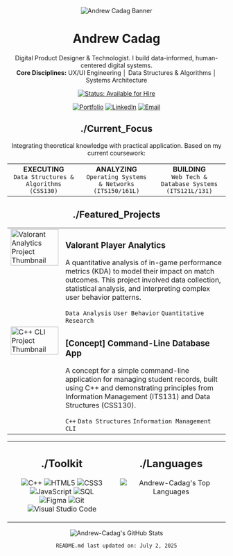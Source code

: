 <!--
///
/// README v2.3 // Andrew-Cadag
/// Aesthetic: Data-Driven Brutalism
///
-->

<!-- 1. ANIMATED BANNER -->

<p align="center">
<!-- I've created a custom banner for you. Upload this to your repo and paste the link here. -->
<img src="https://www.google.com/search?q=https://i.ibb.co/6r1SPVb/andrew-cadag-banner.png" alt="Andrew Cadag Banner"/>
</p>

<!-- 2. BIO & STATUS -->

<div align="center">
<h1>Andrew Cadag</h1>
<p>
Digital Product Designer & Technologist. I build data-informed, human-centered digital systems.
<br/>
<b>Core Disciplines:</b> UX/UI Engineering │ Data Structures & Algorithms │ Systems Architecture
</p>
<!-- Make sure to replace # with your portfolio link -->
<a href="#">
<img src="https://www.google.com/search?q=https://img.shields.io/badge/STATUS-AVAILABLE%2520FOR%2520HIRE-00F6FF%3Fstyle%3Dfor-the-badge" alt="Status: Available for Hire"/>
</a>
</div>

<!-- 3. CONNECT -->

<p align="center">
<!-- Replace # with your actual links -->
<a href="#"><img src="https://www.google.com/search?q=https://img.shields.io/badge/Portfolio-0D1117%3Fstyle%3Dfor-the-badge%26logo%3Dframer%26logoColor%3Dwhite" alt="Portfolio"/></a>
<a href="#"><img src="https://www.google.com/search?q=https://img.shields.io/badge/LinkedIn-0A66C2%3Fstyle%3Dfor-the-badge%26logo%3Dlinkedin%26logoColor%3Dwhite" alt="LinkedIn"/></a>
<a href="mailto:andrewcadag2004@gmail.com"><img src="https://www.google.com/search?q=https://img.shields.io/badge/Email-0D1117%3Fstyle%3Dfor-the-badge%26logo%3Dgmail%26logoColor%3Dwhite" alt="Email"/></a>
</p>

<!-- 4. CURRENT FOCUS -->

<div id="current-focus">
<h2 align="center">./Current_Focus</h2>
<p align="center">Integrating theoretical knowledge with practical application. Based on my current coursework:</p>
<table width="100%">
<tr align="center">
<td width="33%"><b>EXECUTING</b><br/><code>Data Structures & Algorithms (CSS130)</code></td>
<td width="33%"><b>ANALYZING</b><br/><code>Operating Systems & Networks (ITS150/161L)</code></td>
<td width="33%"><b>BUILDING</b><br/><code>Web Tech & Database Systems (ITS121L/131)</code></td>
</tr>
</table>
</div>

<!-- 5. FEATURED PROJECTS -->

<div id="featured-projects">
<h2 align="center">./Featured_Projects</h2>
<table width="100%">
<!-- Project 1: Valorant Study -->
<tr>
<td width="25%" valign="top">
<!-- Replace # with the link to your case study -->
<a href="#">
<!-- Custom image generated for your project. -->
<img src="https://www.google.com/search?q=https://i.ibb.co/yQd4Yqf/valorant-analytics-project.png" width="100%" alt="Valorant Analytics Project Thumbnail"/>
</a>
</td>
<td width="75%" valign="top">
<h3>Valorant Player Analytics</h3>
<p>A quantitative analysis of in-game performance metrics (KDA) to model their impact on match outcomes. This project involved data collection, statistical analysis, and interpreting complex user behavior patterns.</p>
<code>Data Analysis</code> <code>User Behavior</code> <code>Quantitative Research</code>
</td>
</tr>
<!-- Project 2: Simple Web Server -->
<tr>
<td width="25%" valign="top">
<!-- Replace # with the link to your repo -->
<a href="#">
<!-- Custom image generated for your project. -->
<img src="https://www.google.com/search?q=https://i.ibb.co/yVwLzZk/cpp-cli-project.png" width="100%" alt="C++ CLI Project Thumbnail"/>
</a>
</td>
<td width="75%" valign="top">
<h3>[Concept] Command-Line Database App</h3>
<p>A concept for a simple command-line application for managing student records, built using C++ and demonstrating principles from Information Management (ITS131) and Data Structures (CSS130).</p>
<code>C++</code> <code>Data Structures</code> <code>Information Management</code> <code>CLI</code>
</td>
</tr>
</table>
</div>

<!-- 6. TOOLKIT & STATS -->

<table width="100%">
<tr>
<td width="50%" valign="top">
<h2 align="center">./Toolkit</h2>
<p align="center">
<img src="https://www.google.com/search?q=https://img.shields.io/badge/C%2B%2B-00599C%3Fstyle%3Dfor-the-badge%26logo%3Dc%252B%252B%26logoColor%3Dwhite" alt="C++"/>
<img src="https://www.google.com/search?q=https://img.shields.io/badge/HTML5-E34F26%3Fstyle%3Dfor-the-badge%26logo%3Dhtml5%26logoColor%3Dwhite" alt="HTML5"/>
<img src="https://www.google.com/search?q=https://img.shields.io/badge/CSS3-1572B6%3Fstyle%3Dfor-the-badge%26logo%3Dcss3%26logoColor%3Dwhite" alt="CSS3"/>
<img src="https://www.google.com/search?q=https://img.shields.io/badge/JavaScript-F7DF1E%3Fstyle%3Dfor-the-badge%26logo%3Djavascript%26logoColor%3Dblack" alt="JavaScript"/>
<img src="https://www.google.com/search?q=https://img.shields.io/badge/SQL-4479A1%3Fstyle%3Dfor-the-badge%26logo%3Dmysql%26logoColor%3Dwhite" alt="SQL"/>
<br/>
<img src="https://img.shields.io/badge/Figma-F24E1E?style=for-the-badge&logo=figma&logoColor=white" alt="Figma"/>
<img src="https://www.google.com/search?q=https://img.shields.io/badge/Git-F05032%3Fstyle%3Dfor-the-badge%26logo%3Dgit%26logoColor%3Dwhite" alt="Git"/>
<img src="https://www.google.com/search?q=https://img.shields.io/badge/VS_Code-007ACC%3Fstyle%3Dfor-the-badge%26logo%3Dvisual-studio-code%26logoColor%3Dwhite" alt="Visual Studio Code"/>
</p>
</td>
<td width="50%" valign="top">
<h2 align="center">./Languages</h2>
<p align="center">
<img src="https://www.google.com/search?q=https://github-readme-stats.vercel.app/api/top-langs/%3Fusername%3DAndrew-Cadag%26layout%3Dcompact%26theme%3Ddracula%26hide_border%3Dtrue%26bg_color%3D0D1117" alt="Andrew-Cadag's Top Languages" />
</p>
</td>
</tr>
</table>

<!-- Full-width GitHub Stats -->

<p align="center">
<img src="https://www.google.com/search?q=https://github-readme-stats.vercel.app/api%3Fusername%3DAndrew-Cadag%26show_icons%3Dtrue%26theme%3Ddracula%26hide_border%3Dtrue%26count_private%3Dtrue%26bg_color%3D0D1117" alt="Andrew-Cadag's GitHub Stats" />
</p>

<!-- 7. FOOTER -->

<p align="center">
<code>README.md last updated on: July 2, 2025</code>
</p>
